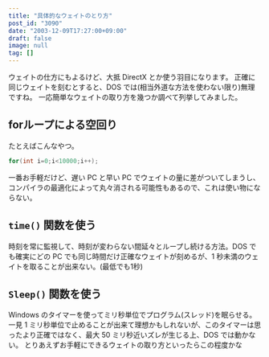 ```yaml
---
title: "具体的なウェイトのとり方"
post_id: "3090"
date: "2003-12-09T17:27:00+09:00"
draft: false
image: null
tag: []
---
```



ウェイトの仕方にもよるけど、大抵 DirectX とか使う羽目になります。 正確に同じウェイトを刻むとすると、DOS では(相当外道な方法を使わない限り)無理ですね。 一応簡単なウェイトの取り方を幾つか調べて列挙してみました。
## forループによる空回り
たとえばこんなやつ。

```C
for(int i=0;i<10000;i++);
```

一番お手軽だけど、遅い PC と早い PC でウェイトの量に差がついてしまうし、コンパイラの最適化によって丸々消される可能性もあるので、これは使い物にならない。
## `time()` 関数を使う
時刻を常に監視して、時刻が変わらない間延々とループし続ける方法。DOS でも確実にどの PC でも同じ時間だけ正確なウェイトが刻めるが、1 秒未満のウェイトを取ることが出来ない。(最低でも1秒)
## `Sleep()` 関数を使う
Windows のタイマーを使ってミリ秒単位でプログラム(スレッド)を眠らせる。一見 1 ミリ秒単位で止めることが出来て理想かもしれないが、このタイマーは思ったより正確ではなく、最大 50 ミリ秒近いズレが生じる上、DOS では動かない。 とりあえずお手軽にできるウェイトの取り方といったらこの程度かな
